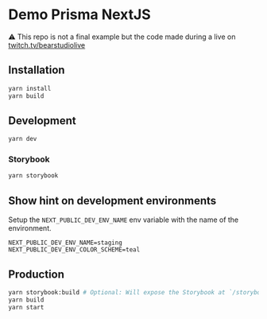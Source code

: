 # Demo Prisma NextJS

⚠️ This repo is not a final example but the code made during a live on [twitch.tv/bearstudiolive](https://www.twitch.tv/bearstudiolive)

## Installation

```bash
yarn install
yarn build
```

## Development

```bash
yarn dev
```

### Storybook

```bash
yarn storybook
```

## Show hint on development environments

Setup the `NEXT_PUBLIC_DEV_ENV_NAME` env variable with the name of the environment.

```
NEXT_PUBLIC_DEV_ENV_NAME=staging
NEXT_PUBLIC_DEV_ENV_COLOR_SCHEME=teal
```

## Production

```bash
yarn storybook:build # Optional: Will expose the Storybook at `/storybook`
yarn build
yarn start
```

